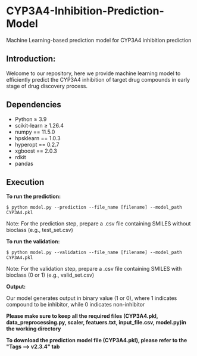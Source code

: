 # CYP3A4-Inhibition-Prediction-Model
Machine Learning-based prediction model for CYP3A4 inhibition prediction

## Introduction: ## 

Welcome to our repository, here we provide machine learning model to efficiently predict the CYP3A4 inhibition of target drug compounds in early stage of drug discovery process.

## Dependencies ##

- Python ≥ 3.9
- scikit-learn ≥ 1.26.4
- numpy == 11.5.0
- hpsklearn == 1.0.3
- hyperopt == 0.2.7
- xgboost == 2.0.3
- rdkit
- pandas

## Execution ##
**To run the prediction:**

```
$ python model.py --prediction --file_name [filename] --model_path CYP3A4.pkl
```
Note: For the prediction step, prepare a .csv file containing SMILES without bioclass (e.g., test_set.csv)

**To run the validation:**

```
$ python model.py --validation --file_name [filename] --model_path CYP3A4.pkl
```
Note: For the validation step, prepare a .csv file containing SMILES with bioclass (0 or 1) (e.g., valid_set.csv)

**Output:**

Our model generates output in binary value (1 or 0), where 1 indicates compound to be inhibitor, while 0 indicates non-inhibitor

 
**Please make sure to keep all the required files (CYP3A4.pkl, data_preprocessing.py, scaler, featuers.txt, input_file.csv, model.py)in the working directory**

**To download the prediction model file (CYP3A4.pkl), please refer to the "Tags --> v2.3.4" tab**
